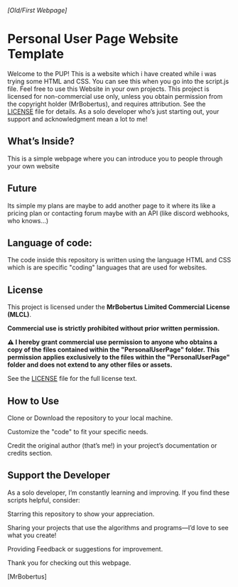 *[Old/First Webpage]*
# Personal User Page Website Template
Welcome to the PUP! This is a website which i have created while i was trying some HTML and CSS. You can see this when you go into the script.js file. Feel free to use this Website in your own projects. This project is licensed for non-commercial use only, unless you obtain permission from the copyright holder (MrBobertus), and requires attribution. See the [LICENSE](https://github.com/MrBobertus/Important-Documents/blob/main/MLCL%20-%20MrBobertus%20Limited%20Commercial%20License.md) file for details. As a solo developer who’s just starting out, your support and acknowledgment mean a lot to me!

## What’s Inside?
This is a simple webpage where you can introduce you to people through your own website

## Future
Its simple my plans are maybe to add another page to it where its like a pricing plan or contacting forum maybe with an API (like discord webhooks, who knows...)

## Language of code:
The code inside this repository is written using the language HTML and CSS which is are specific "coding" languages that are used for websites.

## License

This project is licensed under the **MrBobertus Limited Commercial License (MLCL)**.

**Commercial use is strictly prohibited without prior written permission.**

**⚠ I hereby grant commercial use permission to anyone who obtains a copy of the files contained within the "PersonalUserPage" folder. This permission applies exclusively to the files within the "PersonalUserPage" folder and does not extend to any other files or assets.**

See the [LICENSE](https://github.com/MrBobertus/Important-Documents/blob/main/MLCL%20-%20MrBobertus%20Limited%20Commercial%20License.md) file for the full license text.

## How to Use
Clone or Download the repository to your local machine.

Customize the "code" to fit your specific needs.

Credit the original author (that’s me!) in your project’s documentation or credits section.

## Support the Developer
As a solo developer, I’m constantly learning and improving. If you find these scripts helpful, consider:

Starring this repository to show your appreciation.

Sharing your projects that use the algorithms and programs—I’d love to see what you create!

Providing Feedback or suggestions for improvement.

Thank you for checking out this webpage.

[MrBobertus]
